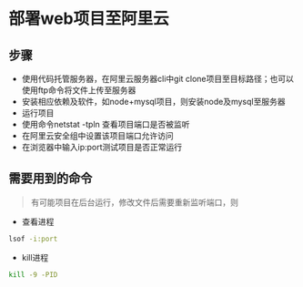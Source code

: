 # 部署web项目至阿里云
## 步骤
- 使用代码托管服务器，在阿里云服务器cli中git clone项目至目标路径；也可以使用ftp命令将文件上传至服务器
- 安装相应依赖及软件，如node+mysql项目，则安装node及mysql至服务器
- 运行项目
- 使用命令netstat -tpln 查看项目端口是否被监听
- 在阿里云安全组中设置该项目端口允许访问
- 在浏览器中输入ip:port测试项目是否正常运行
## 需要用到的命令
> 有可能项目在后台运行，修改文件后需要重新监听端口，则
- 查看进程
```bash
lsof -i:port
```
- kill进程
```bash
kill -9 -PID
```
